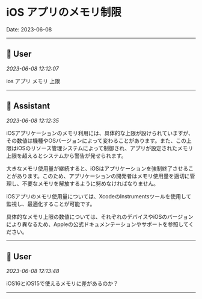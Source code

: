 # iOS アプリのメモリ制限

Date: 2023-06-08

---

## 👤 User
*2023-06-08 12:12:07*

ios アプリ メモリ 上限

---

## 🤖 Assistant
*2023-06-08 12:12:35*

iOSアプリケーションのメモリ利用には、具体的な上限が設けられていますが、その数値は機種やOSバージョンによって変わることがあります。また、この上限はiOSのリソース管理システムによって制御され、アプリが設定されたメモリ上限を超えるとシステムから警告が発せられます。

大きなメモリ使用量が継続すると、iOSはアプリケーションを強制終了させることがあります。このため、アプリケーションの開発者はメモリ使用量を適切に管理し、不要なメモリを解放するように努めなければなりません。

iOSアプリのメモリ使用量については、XcodeのInstrumentsツールを使用して監視し、最適化することが可能です。

具体的なメモリ上限の数値については、それぞれのデバイスやiOSのバージョンにより異なるため、Appleの公式ドキュメンテーションやサポートを参照してください。

---

## 👤 User
*2023-06-08 12:13:48*

iOS16とiOS15で使えるメモリに差があるのか？

---
